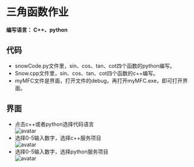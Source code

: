 # 三角函数作业  
**编写语言： C++、python**  
## 代码  
* snowCode.py文件里，sin、cos、tan、cot四个函数的python编写。  
* Snow.cpp文件里，sin、cos、tan、cot四个函数的c++编写。    
* myMFC文件是界面，打开文件的debug，再打开myMFC.exe，即可打开界面。

## 界面  
* 点击c++或者python选择代码语言  
![avatar](F:\重庆大学\软件工程\界面.png) 
* 选择0-5输入数字，选择c++服务项目  
![avatar](F:\重庆大学\软件工程\界面1.png)
* 选择0-5输入数字，选择python服务项目  
![avatar](F:\重庆大学\软件工程\界面2.png)  





